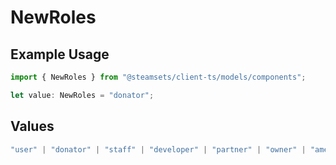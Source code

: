 # NewRoles

## Example Usage

```typescript
import { NewRoles } from "@steamsets/client-ts/models/components";

let value: NewRoles = "donator";
```

## Values

```typescript
"user" | "donator" | "staff" | "developer" | "partner" | "owner" | "amethyst" | "amber" | "emerald" | "sapphire" | "ruby" | "diamond" | "contributor" | "early_supporter" | "beta" | "translator" | "top_100" | "badge_scout"
```
